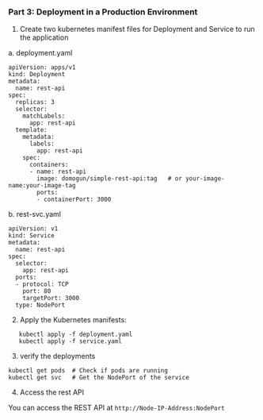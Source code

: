 ### Part 3: Deployment in a Production Environment

1. Create two kubernetes manifest files for Deployment and Service to run the application

a. deployment.yaml

```
apiVersion: apps/v1
kind: Deployment
metadata:
  name: rest-api
spec:
  replicas: 3  
  selector:
    matchLabels:
      app: rest-api
  template:
    metadata:
      labels:
        app: rest-api
    spec:
      containers:
      - name: rest-api
        image: domogun/simple-rest-api:tag   # or your-image-name:your-image-tag
        ports:
        - containerPort: 3000

```

b. rest-svc.yaml

```
apiVersion: v1
kind: Service
metadata:
  name: rest-api
spec:
  selector:
    app: rest-api
  ports:
  - protocol: TCP
    port: 80
    targetPort: 3000
  type: NodePort  

```

2. Apply the Kubernetes manifests:
```
   kubectl apply -f deployment.yaml
   kubectl apply -f service.yaml
```

3. verify the deployments

```
kubectl get pods  # Check if pods are running
kubectl get svc   # Get the NodePort of the service
```
4. Access the rest API

You can access the REST API at `http://Node-IP-Address:NodePort`
